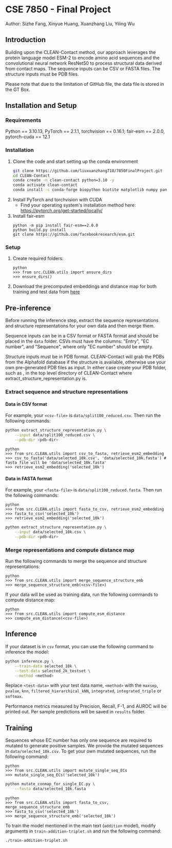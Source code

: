 # CSE 7850 - Final Project

Author: Sizhe Fang, Xinyue Huang, Xuanzhang Liu, Yiling Wu

## Introduction
Building upon the CLEAN-Contact method, our approach leverages the protein language model ESM-2 to encode amino acid sequences and the convolutional neural network ResNet50 to process structural data derived from contact maps. The sequence inputs can be CSV or FASTA files. The structure inputs must be PDB files. 

Please note that due to the limitation of GitHub file, the data file is stored in the GT Box.

## Installation and Setup
### Requirements
Python == 3.10.13, PyTorch == 2.1.1, torchvision == 0.16.1;
fair-esm == 2.0.0, pytorch-cuda == 12.1

### Installation
1. Clone the code and start setting up the conda environment
    ```bash
    git clone https://github.com/liuxuanzhang718/7850FinalProject.git
    cd CLEAN-Contact
    conda create -n clean-contact python=3.10 -y
    conda activate clean-contact
    conda install -c conda-forge biopython biotite matplotlib numpy pandas pyyaml scikit-learn scipy tensorboardx tqdm
    ```
2. Install PyTorch and torchvision with CUDA
   * Find your operating system's installation method here: https://pytorch.org/get-started/locally/
3. Install fair-esm
    ```
    python -m pip install fair-esm==2.0.0
    python build.py install
    git clone https://github.com/facebookresearch/esm.git
    ```
### Setup
1. Create required folders:

    ```
   python
   >>> from src.CLEAN.utils import ensure_dirs
   >>> ensure_dirs()
    ```
2. Download the precomputed embeddings and distance map for both training and test data from 
[here]() 


## Pre-inference

Before running the inference step, extract the sequence representations and structure representations for your own data 
and then merge them. 

Sequence inputs can be in a CSV format or FASTA format and should be placed in the `data` folder. CSVs must have the 
columns: "Entry", "EC number", and "Sequence", where only "EC number" should be empty. 

Structure inputs must be in PDB format. CLEAN-Contact will grab the PDBs from the Alphafold database if the structure 
is available, otherwise use your own pre-generated PDB files as input. In either case create your PDB folder, such 
as <pdb-dir>, in the top level directory of CLEAN-Contact where extract_structure_representation.py is.

### Extract sequence and structure representations
#### Data in CSV format

For example, your `<csv-file>` is `data/split100_reduced.csv`. Then run the following commands: 

```bash
python extract_structure_representation.py \
    --input data/split100_reduced.csv \
    --pdb-dir <pdb-dir> 
```

```
python
>>> from src.CLEAN.utils import csv_to_fasta, retrieve_esm2_embedding
>>> csv_to_fasta('data/selected_10k.csv', 'data/selected_10k.fasta') # fasta file will be 'data/selected_10k.fasta'
>>> retrieve_esm2_embedding('selected_10k')
```

#### Data in FASTA format

For example, your `<fasta-file>` is `data/split100_reduced.fasta`. Then run the following commands:

```
python
>>> from src.CLEAN.utils import fasta_to_csv, retrieve_esm2_embedding
>>> fasta_to_csv('selected_10k')
>>> retrieve_esm2_embedding('selected_10k')
```

```bash
python extract_structure_representation.py \
    --input data/selected_10k.csv \
    --pdb-dir <pdb-dir> 
```

### Merge representations and compute distance map

Run the following commands to merge the sequence and structure representations:

```
python
>>> from src.CLEAN.utils import merge_sequence_structure_emb
>>> merge_sequence_structure_emb(<csv-file>)
```

If your data will be used as training data, run the following commands to compute distance map:

```
python
>>> from src.CLEAN.utils import compute_esm_distance
>>> compute_esm_distance(<csv-file>)
```

## Inference

If your dataset is in `csv` format, you can use the following command to inference the model:

```bash
python inference.py \
    --train-data selected_10k \
    --test-data selected_2k_testset \
    --method <method>
```

Replace `<test-data>` with your test data name, `<method>` with the `maxsep`, `pvalue`, `knn`, `filtered_hierarchical_kNN`, `integrated`, `integrated_triple` or `softmax`.

Performance metrics measured by Precision, Recall, F-1, and AUROC will be printed out. Per sample predictions will be saved in `results` folder.

## Training

Sequences whose EC number has only one sequence are required to mutated to generate positive samples. We provide the mutated sequences in `data/selected_10k.csv`. To get your own mutated sequences, run the following command:

```
python
>>> from src.CLEAN.utils import mutate_single_seq_ECs
>>> mutate_single_seq_ECs('selected_10k')
```

```bash
python mutate_conmap_for_single_EC.py \
    --fasta data/selected_10k.fasta 
```

```
python
>>> from src.CLEAN.utils import fasta_to_csv, merge_sequence_structure_emb
>>> fasta_to_csv('selected_10k')
>>> merge_sequence_structure_emb('selected_10k')
```

To train the model mentioned in the main text (`addition` model), modify arguments in `train-addition-triplet.sh` and run the following command:

```bash
./train-addition-triplet.sh
```

